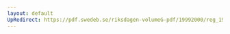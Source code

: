 ```yaml
---
layout: default
UpRedirect: https://pdf.swedeb.se/riksdagen-volumeG-pdf/19992000/reg_19992000/reg_19992000_0050.pdf
---
```

